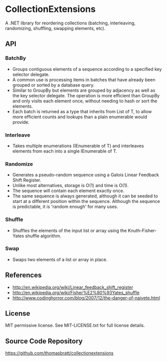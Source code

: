 CollectionExtensions
====================

A .NET library for reordering collections (batching, interleaving, randomizing,
shuffling, swapping elements, etc).

API
---

### BatchBy ###

* Groups contiguous elements of a sequence according to a specified key
  selector delegate.
* A common use is processing items in batches that have already been grouped or
  sorted by a database query.
* Similar to GroupBy but elements are grouped by adjacency as well as the
  key selector delegate. The operation is more efficient than GroupBy and
  only visits each element once, without needing to hash or sort the elements.
* Each batch is returned as a type that inherits from List of T, to allow more
  efficient counts and lookups than a plain enumerable would provide.
   
### Interleave ###

* Takes multiple enumerations (IEnumerable of T) and interleaves elements from
  each into a single IEnumerable of T.
  
### Randomize ###

* Generates a pseudo-random sequence using a Galois Linear Feedback
  Shift Register.
* Unlike most alternatives, storage is O(1) and time is O(1).
* The sequence will contain each element exactly once.
* The same sequence is always generated, although it can
  be seeded to start at a different position within the sequence. Although the
  sequence is predictable, it is 'random enough' for many uses.
  
### Shuffle ###

* Shuffles the elements of the input list or array using the
  Knuth-Fisher-Yates shuffle algorithm.
  
### Swap ###
        
* Swaps two elements of a list or array in place.
        
References
----------

* http://en.wikipedia.org/wiki/Linear_feedback_shift_register
* http://en.wikipedia.org/wiki/Fisher%E2%80%93Yates_shuffle
* http://www.codinghorror.com/blog/2007/12/the-danger-of-naivete.html

License
-------

MIT permissive license. See MIT-LICENSE.txt for full license details.     
     
Source Code Repository
----------------------
 
https://github.com/thomasbratt/collectionextensions

